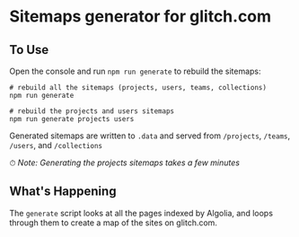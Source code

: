 # Sitemaps generator for glitch.com

To Use
---

Open the console and run `npm run generate` to rebuild the sitemaps:

```
# rebuild all the sitemaps (projects, users, teams, collections)
npm run generate

# rebuild the projects and users sitemaps
npm run generate projects users
```
Generated sitemaps are written to `.data` and served from `/projects`, `/teams`, `/users`, and `/collections`

⏱ *Note: Generating the projects sitemaps takes a few minutes*

What's Happening
---

The `generate` script looks at all the pages indexed by Algolia, and loops through them to create a map of the sites on glitch.com.
